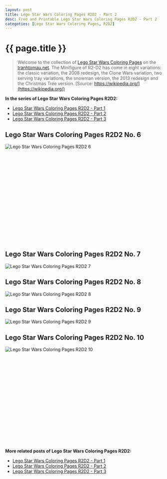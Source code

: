 ```yaml
---
layout: post
title: Lego Star Wars Coloring Pages R2D2 - Part 2
desc: Free and Printable Lego Star Wars Coloring Pages R2D2 - Part 2
categoties: [Lego Star Wars Coloring Pages, R2D2]
---
```

{{ page.title }}
================
> Welcome to the collection of [Lego Star Wars Coloring Pages](http://tranhtomau.net/) on the [tranhtomau.net](http://tranhtomau.net/). The Minifigure of R2-D2 has come in eight variations: the classic variation, the 2008 redesign, the Clone Wars variation, two serving tray variations, the snowman version, the 2013 redesign and the Christmas Tree version. [Source: https://wikipedia.org/](https://wikipedia.org/)

**In the series of Lego Star Wars Coloring Pages R2D2:**

* [Lego Star Wars Coloring Pages R2D2 - Part 1](http://tranhtomau.net/2018/06/09/Lego-Star-Wars-Coloring-Pages-R2D2-part-1.html)
* [Lego Star Wars Coloring Pages R2D2 - Part 2](http://tranhtomau.net/2018/06/09/Lego-Star-Wars-Coloring-Pages-R2D2-part-2.html)
* [Lego Star Wars Coloring Pages R2D2 - Part 3](http://tranhtomau.net/2018/06/09/Lego-Star-Wars-Coloring-Pages-R2D2-part-3.html)

## Lego Star Wars Coloring Pages R2D2 No. 6
![Lego Star Wars Coloring Pages R2D2 6](http://tranhtomau.net/img1/Lego-Star-Wars-Coloring-Pages-R2D2%20(6).jpg "Lego Star Wars Coloring Pages R2D2 6")

<script async src="//pagead2.googlesyndication.com/pagead/js/adsbygoogle.js"></script><!-- Texxtonly --><ins class="adsbygoogle" style="display:inline-block;width:336px;height:280px" data-ad-client="ca-pub-6753140515841889" data-ad-slot="3207852233"></ins><script>(adsbygoogle = window.adsbygoogle || []).push({}); </script>

## Lego Star Wars Coloring Pages R2D2 No. 7
![Lego Star Wars Coloring Pages R2D2 7](http://tranhtomau.net/img1/Lego-Star-Wars-Coloring-Pages-R2D2%20(7).jpg "Lego Star Wars Coloring Pages R2D2 7")

## Lego Star Wars Coloring Pages R2D2 No. 8
![Lego Star Wars Coloring Pages R2D2 8](http://tranhtomau.net/img1/Lego-Star-Wars-Coloring-Pages-R2D2%20(8).jpg "Lego Star Wars Coloring Pages R2D2 8")

## Lego Star Wars Coloring Pages R2D2 No. 9
![Lego Star Wars Coloring Pages R2D2 9](http://tranhtomau.net/img1/Lego-Star-Wars-Coloring-Pages-R2D2%20(9).jpg "Lego Star Wars Coloring Pages R2D2 9")

## Lego Star Wars Coloring Pages R2D2 No. 10
![Lego Star Wars Coloring Pages R2D2 10](http://tranhtomau.net/img1/Lego-Star-Wars-Coloring-Pages-R2D2%20(10).jpg "Lego Star Wars Coloring Pages R2D2 10")

<script async src="//pagead2.googlesyndication.com/pagead/js/adsbygoogle.js"></script><!-- Texxtonly --><ins class="adsbygoogle" style="display:inline-block;width:336px;height:280px" data-ad-client="ca-pub-6753140515841889" data-ad-slot="3207852233"></ins><script>(adsbygoogle = window.adsbygoogle || []).push({}); </script>

**More related posts of Lego Star Wars Coloring Pages R2D2:**

* [Lego Star Wars Coloring Pages R2D2 - Part 1](http://tranhtomau.net/2018/06/09/Lego-Star-Wars-Coloring-Pages-R2D2-part-1.html)
* [Lego Star Wars Coloring Pages R2D2 - Part 2](http://tranhtomau.net/2018/06/09/Lego-Star-Wars-Coloring-Pages-R2D2-part-2.html)
* [Lego Star Wars Coloring Pages R2D2 - Part 3](http://tranhtomau.net/2018/06/09/Lego-Star-Wars-Coloring-Pages-R2D2-part-3.html)

